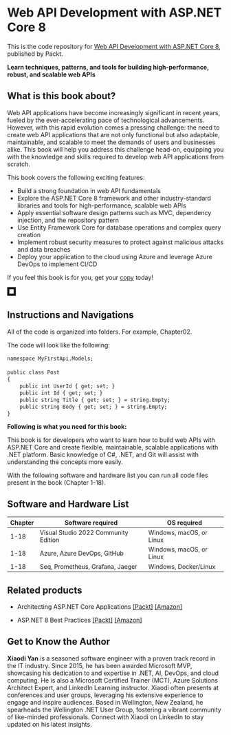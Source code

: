 # Web API Development with ASP.NET Core 8

<a href="https://www.packtpub.com/product/web-api-development-with-aspnet-core-8/9781804610954"><img src="https://content.packt.com/B18971/cover_image_small.jpg" alt="" height="256px" align="right"></a>

This is the code repository for [Web API Development with ASP.NET Core 8](https://www.packtpub.com/product/web-api-development-with-aspnet-core-8/9781804610954), published by Packt.

**Learn techniques, patterns, and tools for building high-performance, robust, and scalable web APIs**

## What is this book about?
Web API applications have become increasingly significant in recent years, fueled by the ever-accelerating pace of technological advancements. However, with this rapid evolution comes a pressing challenge: the need to create web API applications that are not only functional but also adaptable, maintainable, and scalable to meet the demands of users and businesses alike. This book will help you address this challenge head-on, equipping you with the knowledge and skills required to develop web API applications from scratch.
	
This book covers the following exciting features:
* Build a strong foundation in web API fundamentals
* Explore the ASP.NET Core 8 framework and other industry-standard libraries and tools for high-performance, scalable web APIs
* Apply essential software design patterns such as MVC, dependency injection, and the repository pattern
* Use Entity Framework Core for database operations and complex query creation
* Implement robust security measures to protect against malicious attacks and data breaches
* Deploy your application to the cloud using Azure and leverage Azure DevOps to implement CI/CD

If you feel this book is for you, get your [copy](https://www.amazon.com/dp/180461095X) today!

<a href="https://www.packtpub.com/?utm_source=github&utm_medium=banner&utm_campaign=GitHubBanner"><img src="https://raw.githubusercontent.com/PacktPublishing/GitHub/master/GitHub.png" 
alt="https://www.packtpub.com/" border="5" /></a>


## Instructions and Navigations
All of the code is organized into folders. For example, Chapter02.

The code will look like the following:
```
namespace MyFirstApi.Models;

public class Post
{
    public int UserId { get; set; }
    public int Id { get; set; }
    public string Title { get; set; } = string.Empty;
    public string Body { get; set; } = string.Empty;
}
```

**Following is what you need for this book:**

This book is for developers who want to learn how to build web APIs with ASP.NET Core and create flexible, maintainable, scalable applications with .NET platform. Basic knowledge of C#, .NET, and Git will assist with understanding the concepts more easily.

With the following software and hardware list you can run all code files present in the book (Chapter 1-18).

## Software and Hardware List

| Chapter  | Software required                        | OS required                   |
| -------- | -----------------------------------------| ------------------------------|
| 1-18     | Visual Studio 2022 Community Edition     | Windows, macOS, or Linux      |
| 1-18     | Azure, Azure DevOps, GitHub              | Windows, macOS, or Linux      |
| 1-18     |Seq, Prometheus, Grafana, Jaeger          | Windows, Docker/Linux         |


## Related products <Other books you may enjoy>
* Architecting ASP.NET Core Applications [[Packt]](https://www.packtpub.com/product/architecting-aspnet-core-applications-third-edition/9781805123385) [[Amazon]](https://www.amazon.com/dp/1805123386)

* ASP.NET 8 Best Practices [[Packt]](https://www.packtpub.com/product/aspnet-8-best-practices/9781837632121) [[Amazon]](https://www.amazon.com/dp/183763212X)

## Get to Know the Author
**Xiaodi Yan**
is a seasoned software engineer with a proven track record in the IT industry. Since 2015, he has been awarded Microsoft MVP, showcasing his dedication to and expertise in .NET, AI, DevOps, and cloud computing. He is also a Microsoft Certified Trainer (MCT), Azure Solutions Architect Expert, and LinkedIn Learning instructor. Xiaodi often presents at conferences and user groups, leveraging his extensive experience to engage and inspire audiences. Based in Wellington, New Zealand, he spearheads the Wellington .NET User Group, fostering a vibrant community of like-minded professionals.
Connect with Xiaodi on LinkedIn to stay updated on his latest insights.
